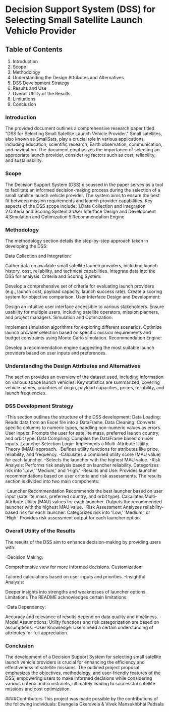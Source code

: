 # Decision Support System (DSS) for Selecting Small Satellite Launch Vehicle Provider
## Table of Contents
1. Introduction
2. Scope
3. Methodology
4. Understanding the Design Attributes and Alternatives
5. DSS Development Strategy
6. Results and Use
7. Overall Utility of the Results
8. Limitations
9. Conclusion
### Introduction
The provided document outlines a comprehensive research paper titled "DSS for Selecting Small Satellite Launch Vehicle Provider." Small satellites, also known as SmallSats, play a crucial role in various applications, including education, scientific research, Earth observation, communication, and navigation. The document emphasizes the importance of selecting an appropriate launch provider, considering factors such as cost, reliability, and sustainability.
### Scope
The Decision Support System (DSS) discussed in the paper serves as a tool to facilitate an informed decision-making process during the selection of a small satellite launch vehicle provider. The system aims to ensure the best fit between mission requirements and launch provider capabilities. Key aspects of the DSS scope include:
1.Data Collection and Integration
2.Criteria and Scoring System
3.User Interface Design and Development
4.Simulation and Optimization
5.Recommendation Engine
### Methodology
The methodology section details the step-by-step approach taken in developing the DSS:

Data Collection and Integration:

Gather data on available small satellite launch providers, including launch history, cost, reliability, and technical capabilities.
Integrate data into the DSS for analysis.
Criteria and Scoring System:

Develop a comprehensive set of criteria for evaluating launch providers (e.g., launch cost, payload capacity, launch success rate).
Create a scoring system for objective comparison.
User Interface Design and Development:

Design an intuitive user interface accessible to various stakeholders.
Ensure usability for multiple users, including satellite operators, mission planners, and project managers.
Simulation and Optimization:

Implement simulation algorithms for exploring different scenarios.
Optimize launch provider selection based on specific mission requirements and budget constraints using Monte Carlo simulation.
Recommendation Engine:

Develop a recommendation engine suggesting the most suitable launch providers based on user inputs and preferences.
### Understanding the Design Attributes and Alternatives
The section provides an overview of the dataset used, including information on various space launch vehicles. Key statistics are summarized, covering vehicle names, countries of origin, payload capacities, prices, reliability, and launch frequencies.

### DSS Development Strategy
-This section outlines the structure of the DSS development:
 Data Loading: Reads data from an Excel file into a DataFrame.
 Data Cleaning: Converts specific columns to numeric types, handling non-numeric values as errors.
 User Inputs: Prompts the user for satellite mass, preferred launch country, and orbit type.
 Data Compiling: Compiles the DataFrame based on user inputs.
 Launcher Selection Logic: Implements a Multi-Attribute Utility Theory (MAU) approach.
-Defines utility functions for attributes like price, reliability, and frequency.
-Calculates a combined utility score (MAU value) for each launcher.
-Selects the launcher with the highest MAU value.
-Risk Analysis: Performs risk analysis based on launcher reliability.
 Categorizes risk into 'Low,' 'Medium,' and 'High.'
-Results and Use: Provides launcher recommendations based on user criteria and risk assessments.
The results section is divided into two main components:

-Launcher Recommendation
Recommends the best launcher based on user input (satellite mass, preferred country, and orbit type).
Calculates Multi-Attribute Utility (MAU) values for each launcher.
Outputs the recommended launcher with the highest MAU value.
-Risk Assessment
Analyzes reliability-based risk for each launcher.
Categorizes risk into 'Low,' 'Medium,' or 'High.'
Provides risk assessment output for each launcher option.
### Overall Utility of the Results
The results of the DSS aim to enhance decision-making by providing users with:

-Decision Making:

Comprehensive view for more informed decisions.
Customization:

Tailored calculations based on user inputs and priorities.
-Insightful Analysis:

Deeper insights into strengths and weaknesses of launcher options.
Limitations
The README acknowledges certain limitations:

-Data Dependency:

Accuracy and relevance of results depend on data quality and timeliness.
-Model Assumptions: Utility functions and risk categorization are based on assumptions.
-User Knowledge: Users need a certain understanding of attributes for full appreciation.

### Conclusion
The development of a Decision Support System for selecting small satellite launch vehicle providers is crucial for enhancing the efficiency and effectiveness of satellite missions. The outlined project proposal emphasizes the objectives, methodology, and user-friendly features of the DSS, empowering users to make informed decisions while considering various criteria and constraints, ultimately leading to successful satellite missions and cost optimization.

####Contributors
This project was made possible by the contributions of the following individuals:
Evangelia Gkaravela & Vivek Mansukhbhai Padsala
